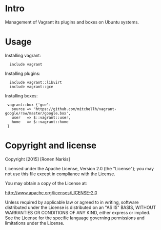 # Intro 

Management of Vagrant its plugins and boxes on Ubuntu systems.


# Usage


Installing vagrant:
```puppet
  include vagrant
```

Installing plugins:

```puppet
  include vagrant::libvirt
  include vagrant::gce
```

Installing boxes:

```puppet
 vagrant::box {'gce':
   source => 'https://github.com/mitchellh/vagrant-google/raw/master/google.box',
   user   => $::vagrant::user,
   home   => $::vagrant::home
 }
```

# Copyright and license

Copyright [2015] [Ronen Narkis]

Licensed under the Apache License, Version 2.0 (the "License"); you may not use this file except in compliance with the License.

You may obtain a copy of the License at:

http://www.apache.org/licenses/LICENSE-2.0

Unless required by applicable law or agreed to in writing, software distributed under the License is distributed on an "AS IS" BASIS, WITHOUT WARRANTIES OR CONDITIONS OF ANY KIND, either express or implied. See the License for the specific language governing permissions and limitations under the License.
